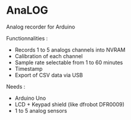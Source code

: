 # AnaLOG
Analog recorder for Arduino

Functionnalities :
- Records 1 to 5 analogs channels into NVRAM
- Calibration of each channel
- Sample rate selectable from 1 to 60 minutes
- Timestamp
- Export of CSV data via USB

Needs :
- Arduino Uno
- LCD + Keypad shield (like dfrobot DFR0009)
- 1 to 5 analog sensors
